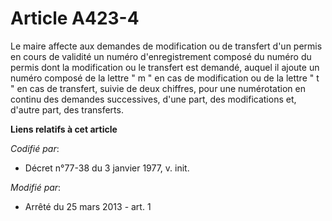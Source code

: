 # Article A423-4

Le maire affecte aux demandes de modification ou de transfert d'un permis en cours de validité un numéro d'enregistrement
composé du numéro du permis dont la modification ou le transfert est demandé, auquel il ajoute un numéro composé de la lettre
" m " en cas de modification ou de la lettre " t " en cas de transfert, suivie de deux chiffres, pour une numérotation en
continu des demandes successives, d'une part, des modifications et, d'autre part, des transferts.

**Liens relatifs à cet article**

_Codifié par_:

  - Décret n°77-38 du 3 janvier 1977, v. init.

_Modifié par_:

  - Arrêté du 25 mars 2013 - art. 1
